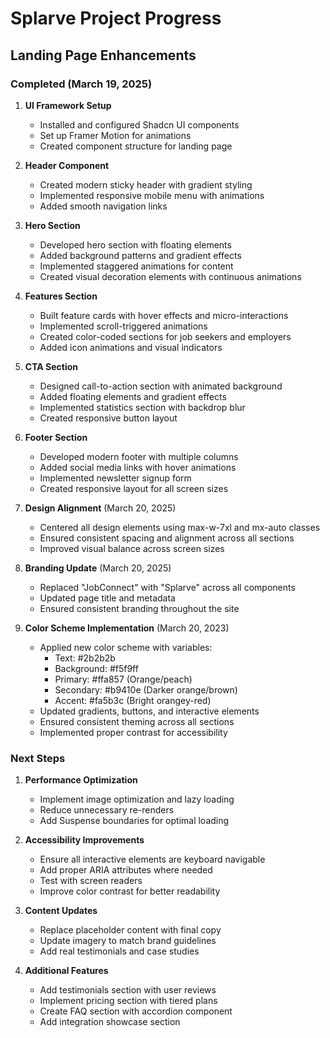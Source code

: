 # Splarve Project Progress

## Landing Page Enhancements

### Completed (March 19, 2025)

1. **UI Framework Setup**
   - Installed and configured Shadcn UI components
   - Set up Framer Motion for animations
   - Created component structure for landing page

2. **Header Component**
   - Created modern sticky header with gradient styling
   - Implemented responsive mobile menu with animations
   - Added smooth navigation links

3. **Hero Section**
   - Developed hero section with floating elements
   - Added background patterns and gradient effects
   - Implemented staggered animations for content
   - Created visual decoration elements with continuous animations

4. **Features Section**
   - Built feature cards with hover effects and micro-interactions
   - Implemented scroll-triggered animations
   - Created color-coded sections for job seekers and employers
   - Added icon animations and visual indicators

5. **CTA Section**
   - Designed call-to-action section with animated background
   - Added floating elements and gradient effects
   - Implemented statistics section with backdrop blur
   - Created responsive button layout

6. **Footer Section**
   - Developed modern footer with multiple columns
   - Added social media links with hover animations
   - Implemented newsletter signup form
   - Created responsive layout for all screen sizes

7. **Design Alignment** (March 20, 2025)
   - Centered all design elements using max-w-7xl and mx-auto classes
   - Ensured consistent spacing and alignment across all sections
   - Improved visual balance across screen sizes

8. **Branding Update** (March 20, 2025)
   - Replaced "JobConnect" with "Splarve" across all components
   - Updated page title and metadata
   - Ensured consistent branding throughout the site

9. **Color Scheme Implementation** (March 20, 2023)
   - Applied new color scheme with variables:
     - Text: #2b2b2b
     - Background: #f5f9ff
     - Primary: #ffa857 (Orange/peach)
     - Secondary: #b9410e (Darker orange/brown)
     - Accent: #fa5b3c (Bright orangey-red)
   - Updated gradients, buttons, and interactive elements
   - Ensured consistent theming across all sections
   - Implemented proper contrast for accessibility

### Next Steps

1. **Performance Optimization**
   - Implement image optimization and lazy loading
   - Reduce unnecessary re-renders
   - Add Suspense boundaries for optimal loading

2. **Accessibility Improvements**
   - Ensure all interactive elements are keyboard navigable
   - Add proper ARIA attributes where needed
   - Test with screen readers
   - Improve color contrast for better readability

3. **Content Updates**
   - Replace placeholder content with final copy
   - Update imagery to match brand guidelines
   - Add real testimonials and case studies

4. **Additional Features**
   - Add testimonials section with user reviews
   - Implement pricing section with tiered plans
   - Create FAQ section with accordion component
   - Add integration showcase section 